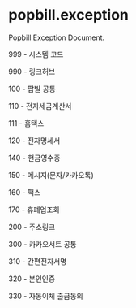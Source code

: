 # popbill.exception
Popbill Exception Document.

999 - 시스템 코드

990 - 링크허브 

100 - 팝빌 공통

110 - 전자세금계산서

111 - 홈택스

120 - 전자명세서

140 - 현금영수증

150 - 메시지(문자/카카오톡)

160 - 팩스

170 - 휴폐업조회

200 - 주소링크

300 - 카카오서트 공통

310 - 간편전자서명

320 - 본인인증

330 - 자동이체 출금동의
